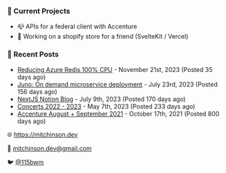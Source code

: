 ### 📌 Current Projects
- 📪 APIs for a federal client with Accenture
- 🛒 Working on a shopify store for a friend (SvelteKit / Vercel)

### 📝 Recent Posts

- [Reducing Azure Redis 100% CPU](https://blog.mitchinson.dev/redis-cpu) - November 21st, 2023 (Posted 35 days ago)
- [Juno: On demand microservice deployment](https://blog.mitchinson.dev/juno) - July 23rd, 2023 (Posted 156 days ago)
- [NextJS Notion Blog](https://blog.mitchinson.dev/blog-2023) - July 9th, 2023 (Posted 170 days ago)
- [Concerts 2022 - 2023](https://blog.mitchinson.dev/concerts-2023) - May 7th, 2023 (Posted 233 days ago)
- [Accenture August + September 2021](https://blog.mitchinson.dev/pillar/aug-sep-21) - October 17th, 2021 (Posted 800 days ago)

🌐 https://mitchinson.dev

💌 mitchinson.dev@gmail.com

🐦 [@115bwm](https://twitter.com/115bwm)
